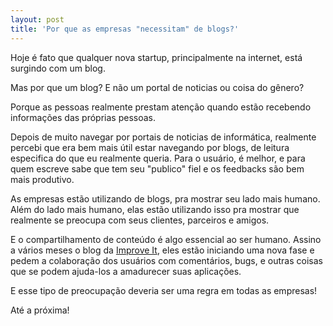 ```yaml
---
layout: post
title: 'Por que as empresas "necessitam" de blogs?'
---
```


Hoje é fato que qualquer nova startup, principalmente na internet, está surgindo com um blog.

Mas por que um blog? E não um portal de noticias ou coisa do gênero?

Porque as pessoas realmente prestam atenção quando estão recebendo informações das próprias pessoas.

Depois de muito navegar por portais de noticias de informática, realmente percebi que era bem mais útil estar navegando por blogs, de leitura especifica do que eu realmente queria. Para o usuário, é melhor, e para quem escreve sabe que tem seu "publico" fiel e os feedbacks são bem mais produtivo.

As empresas estão utilizando de blogs, pra mostrar seu lado mais humano. Além do lado mais humano, elas estão utilizando isso pra mostrar que realmente se preocupa com seus clientes, parceiros e amigos.

E o compartilhamento de conteúdo é algo essencial ao ser humano. Assino a vários meses o blog da [Improve It](http://www.improveit.com.br), eles estão iniciando uma nova fase e pedem a colaboração dos usuários com comentários, bugs, e outras coisas que se podem ajuda-los a amadurecer suas aplicações.

E esse tipo de preocupação deveria ser uma regra em todas as empresas!

Até a próxima!
